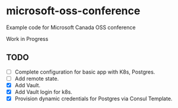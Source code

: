 # microsoft-oss-conference
Example code for Microsoft Canada OSS conference

Work in Progress

## TODO

- [ ] Complete configuration for basic app with K8s, Postgres.
- [ ] Add remote state.
- [x] Add Vault.
- [x] Add Vault login for k8s.
- [x] Provision dynamic credentials for Postgres via Consul Template.
